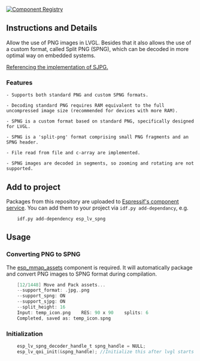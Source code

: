 [![Component Registry](https://components.espressif.com/components/espressif/esp_lv_spng/badge.svg)](https://components.espressif.com/components/espressif/esp_lv_spng)

## Instructions and Details

Allow the use of PNG images in LVGL. Besides that it also allows the use of a custom format, called Split PNG (SPNG), which can be decoded in more optimal way on embedded systems.

[Referencing the implementation of SJPG.](https://docs.lvgl.io/8.4/libs/sjpg.html#overview)

### Features
    - Supports both standard PNG and custom SPNG formats.

    - Decoding standard PNG requires RAM equivalent to the full uncompressed image size (recommended for devices with more RAM).

    - SPNG is a custom format based on standard PNG, specifically designed for LVGL.

    - SPNG is a 'split-png' format comprising small PNG fragments and an SPNG header.

    - File read from file and c-array are implemented.

    - SPNG images are decoded in segments, so zooming and rotating are not supported.


## Add to project

Packages from this repository are uploaded to [Espressif's component service](https://components.espressif.com/).
You can add them to your project via `idf.py add-dependancy`, e.g.
```
    idf.py add-dependency esp_lv_spng
```

## Usage

### Converting PNG to SPNG
The [esp_mmap_assets](https://components.espressif.com/components/espressif/esp_mmap_assets) component is required. It will automatically package and convert PNG images to SPNG format during compilation.
```c
    [12/1448] Move and Pack assets...
    --support_format: .jpg,.png
    --support_spng: ON
    --support_sjpg: ON
    --split_height: 16
    Input: temp_icon.png    RES: 90 x 90    splits: 6
    Completed, saved as: temp_icon.spng 
```

### Initialization
```c
    esp_lv_spng_decoder_handle_t spng_handle = NULL;
    esp_lv_qoi_init(&spng_handle); //Initialize this after lvgl starts
```
